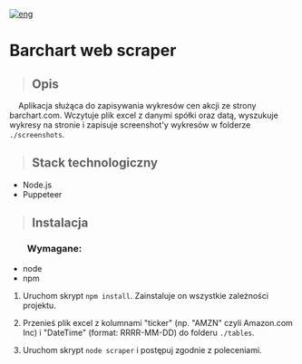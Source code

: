 [![eng](https://img.shields.io/badge/lang-eng-blue.svg)](https://github.com/ukashu/scraper/blob/e13b14a647078b818bb848fceace4d39a441d230/README.md)
# Barchart web scraper

>## Opis

&nbsp;&nbsp;&nbsp;&nbsp;Aplikacja służąca do zapisywania wykresów cen akcji ze strony barchart.com. Wczytuje plik excel z danymi spółki oraz datą, wyszukuje wykresy na stronie i zapisuje screenshot'y wykresów w folderze ```./screenshots```.

>## Stack technologiczny

<ul>
    <li>Node.js</li>
    <li>Puppeteer</li>
</ul>

>## Instalacja

### &nbsp;&nbsp;&nbsp;&nbsp;&nbsp;&nbsp;&nbsp;&nbsp;Wymagane:
<ul>
  <li>node</li>
  <li>npm</li>
</ul>

1. Uruchom skrypt  ```npm install```. Zainstaluje on wszystkie zależności projektu. 

2. Przenieś plik excel z kolumnami "ticker" (np. "AMZN" czyli Amazon.com Inc) i "DateTime" (format: RRRR-MM-DD) do folderu ```./tables```.

3. Uruchom skrypt ```node scraper``` i postępuj zgodnie z poleceniami.